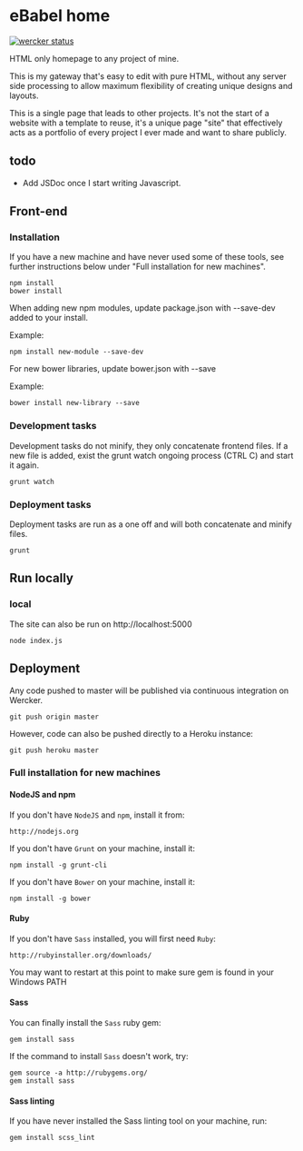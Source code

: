 # eBabel home 

[![wercker status](https://app.wercker.com/status/1d2bb48a0faefdfef38c6a82f93dcbdb/s/master "wercker status")](https://app.wercker.com/project/bykey/1d2bb48a0faefdfef38c6a82f93dcbdb)

HTML only homepage to any project of mine.

This is my gateway that's easy to edit with pure HTML, without any server side processing to allow maximum flexibility of creating unique designs and layouts.

This is a single page that leads to other projects. It's not the start of a website with a template to reuse, it's a unique page "site" that effectively acts as a portfolio of every project I ever made and want to share publicly.

## todo

- Add JSDoc once I start writing Javascript.

## Front-end

### Installation

If you have a new machine and have never used some of these tools, see further instructions below under "Full installation for new machines".

```
npm install
bower install
```

When adding new npm modules, update package.json with --save-dev added to your install. 

Example:

```
npm install new-module --save-dev
```

For new bower libraries, update bower.json with --save

Example:

```
bower install new-library --save
```

### Development tasks

Development tasks do not minify, they only concatenate frontend files. If a new file is added, exist the grunt watch ongoing process (CTRL C) and start it again.

```
grunt watch
```

### Deployment tasks

Deployment tasks are run as a one off and will both concatenate and minify files.

```
grunt
```

## Run locally

### local

The site can also be run on http://localhost:5000

```
node index.js
```

## Deployment

Any code pushed to master will be published via continuous integration on Wercker.

```
git push origin master
```

However, code can also be pushed directly to a Heroku instance:

```
git push heroku master
```

### Full installation for new machines

#### NodeJS and npm

If you don't have `NodeJS` and `npm`, install it from:

```
http://nodejs.org
```

If you don't have `Grunt` on your machine, install it:

```
npm install -g grunt-cli
```

If you don't have `Bower` on your machine, install it:

```
npm install -g bower
```

#### Ruby

If you don't have `Sass` installed, you will first need `Ruby`:

```
http://rubyinstaller.org/downloads/
```

You may want to restart at this point to make sure gem is found in your Windows PATH

#### Sass

You can finally install the `Sass` ruby gem:

```
gem install sass
```

If the command to install `Sass` doesn't work, try:

```
gem source -a http://rubygems.org/
gem install sass
```

#### Sass linting

If you have never installed the Sass linting tool on your machine, run:

```
gem install scss_lint
```
